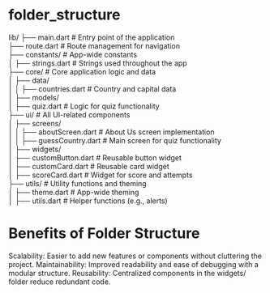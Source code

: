 # folder_structure

lib/
├── main.dart                 # Entry point of the application <br>
├── route.dart                # Route management for navigation<br>
├── constants/                # App-wide constants<br>
│   ├── strings.dart          # Strings used throughout the app<br>
├── core/                     # Core application logic and data<br>
│   ├── data/<br>
│   │   ├── countries.dart    # Country and capital data<br>
│   ├── models/<br>
│       ├── quiz.dart         # Logic for quiz functionality<br>
├── ui/                       # All UI-related components<br>
│   ├── screens/<br>
│   │   ├── aboutScreen.dart  # About Us screen implementation<br>
│   │   ├── guessCountry.dart # Main screen for quiz functionality<br>
│   ├── widgets/<br>
│       ├── customButton.dart # Reusable button widget<br>
│       ├── customCard.dart   # Reusable card widget<br>
│       ├── scoreCard.dart    # Widget for score and attempts<br>
├── utils/                    # Utility functions and theming<br>
│   ├── theme.dart            # App-wide theming<br>
│   ├── utils.dart            # Helper functions (e.g., alerts)<br>



# Benefits of Folder Structure

Scalability: Easier to add new features or components without cluttering the project.
Maintainability: Improved readability and ease of debugging with a modular structure.
Reusability: Centralized components in the widgets/ folder reduce redundant code.
